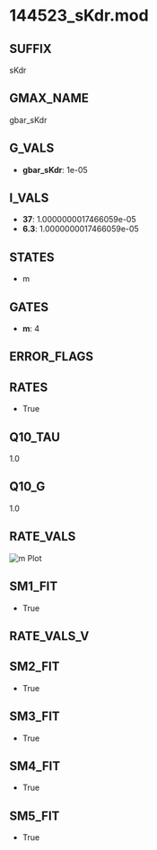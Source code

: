 # 144523_sKdr.mod

## SUFFIX

sKdr

## GMAX_NAME

gbar_sKdr

## G_VALS

- **gbar_sKdr**: 1e-05

## I_VALS

- **37**: 1.0000000017466059e-05
- **6.3**: 1.0000000017466059e-05

## STATES

- m

## GATES

- **m**: 4

## ERROR_FLAGS


## RATES

- True

## Q10_TAU

1.0

## Q10_G

1.0

## RATE_VALS

![m Plot](/Users/pbozelos/Dropbox/icg-Chai-Panos/supermodels/output_markdown_files/K/144523_sKdr.mod/images/m.png)

## SM1_FIT

- True

## RATE_VALS_V

## SM2_FIT

- True

## SM3_FIT

- True

## SM4_FIT

- True

## SM5_FIT

- True

